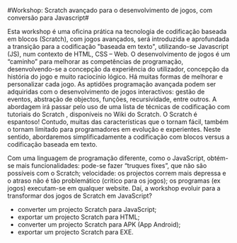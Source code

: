 
#Workshop: Scratch avançado para o desenvolvimento de jogos, com conversão para Javascript#

Esta workshop é uma oficina prática na tecnologia de codificação baseada em blocos (Scratch), com jogos avançados, será introduzida e aprofundada a transição para a codificação "baseada em texto", utilizando-se Javascript (JS), num contexto de HTML, CSS – Web.
O desenvolvimento de jogos é um “caminho” para melhorar as competências de programação, desenvolvendo-se a concepção da experiência do utilizador, concepção da história do jogo e muito raciocínio lógico. Há muitas formas de melhorar e personalizar cada jogo. 
As aptidões programação avançada podem ser adquiridas com o desenvolvimento de jogos interactivos: gestão de eventos, abstração de objectos, funções, recursividade, entre outros.
A abordagem irá passar pelo uso de uma lista de técnicas de codificação com tutoriais do Scratch , disponíveis no Wiki do Scratch.
O Scratch é espantoso!
Contudo, muitas das características que o tornam fácil, também o tornam limitado para programadores em evolução e experientes.
Neste sentido, abordaremos simplificadamente a codificação com blocos versus a codificação baseada em texto.

Com uma linguagem de programação diferente, como o JavaScript, obtém-se mais funcionalidades: pode-se fazer “truques fixes”, que não são possíveis com o Scratch; velocidade: os projectos correm mais depressa e o atraso não é tão problemático (critico para os jogos); os programas (ex jogos) executam-se em qualquer website.
Daí, a workshop  evoluir para a transformar dos jogos de Scratch em JavaScript?
- converter um projecto Scratch para JavaScript;
- exportar um projecto Scratch para HTML;
- converter um projecto Scratch para APK (App Android);
- exportar um projecto Scratch para EXE.

